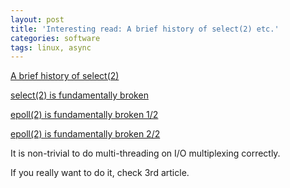 ```yaml
---
layout: post
title: 'Interesting read: A brief history of select(2) etc.'
categories: software
tags: linux, async
---
```


[A brief history of select(2)](https://idea.popcount.org/2016-11-01-a-brief-history-of-select2/)

[select(2) is fundamentally broken](https://idea.popcount.org/2017-01-06-select-is-fundamentally-broken/)

[epoll(2) is fundamentally broken 1/2](https://idea.popcount.org/2017-02-20-epoll-is-fundamentally-broken-12/)

[epoll(2) is fundamentally broken 2/2](https://idea.popcount.org/2017-03-20-epoll-is-fundamentally-broken-22/)

It is non-trivial to do multi-threading on I/O multiplexing correctly.

If you really want to do it, check 3rd article.

